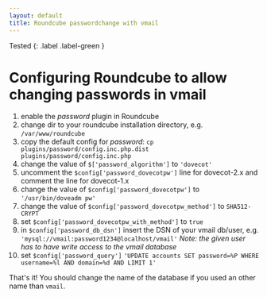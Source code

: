 ```yaml
---
layout: default
title: Roundcube passwordchange with vmail
---
```


Tested
{: .label .label-green }

# Configuring Roundcube to allow changing passwords in vmail

1. enable the _password_ plugin in Roundcube
2. change dir to your roundcube installation directory, e.g. `/var/www/roundcube`
3. copy the default config for _password_: `cp plugins/password/config.inc.php.dist plugins/password/config.inc.php`
4. change the value of `$['password_algorithm']` to `'dovecot'`
5. uncomment the `$config['password_dovecotpw']` line for dovecot-2.x and comment the line for dovecot-1.x
6. change the value of `$config['password_dovecotpw']` to `'/usr/bin/doveadm pw'`
7. change the value of `$config['password_dovecotpw_method']` to `SHA512-CRYPT`
8. set `$config['password_dovecotpw_with_method']` to `true`
9. in `$config['password_db_dsn']` insert the DSN of your vmail db/user, e.g. `'mysql://vmail:password1234@localhost/vmail'` _Note: the given user has to have write access to the vmail database_
10. set `$config['password_query']` `'UPDATE accounts SET password=%P WHERE username=%l AND domain=%d AND LIMIT 1'`

That's it! You should change the name of the database if you used an other name than `vmail`.
